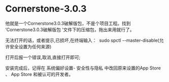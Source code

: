 # Cornerstone-3.0.3
他就是一个Cornerstone3.0.3破解版包，不是个项目工程。找到 ‘Cornerstone3.0.3破解版包 ’文件下的压缩包，拖出来用就行了。

无法打开的话，或者提示,已损坏,在终端输入：
  sudo spctl --master-disable(允许安全设置为任何来源)
  
打开后报一个错误,取消,直接打开即可;

安装完成后，记得在 系统偏好设置- 安全性与隐私 中改回原来设置的App Store 、 App Store 和被认可的开发者。
